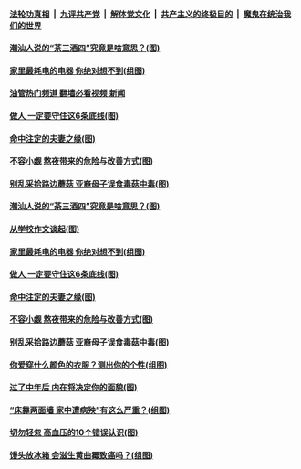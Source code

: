 ####  [法轮功真相](../../../../basic/blob/master/README.md?t=10282002) &nbsp;|&nbsp; [九评共产党](../../../../9ping.md/blob/master/README.md?t=10282002) &nbsp;|&nbsp; [解体党文化](../../../../jtdwh.md/blob/master/README.md?t=10282002)  &nbsp;|&nbsp; [共产主义的终极目的](../../../../gczydzjmd.md/blob/master/README.md?t=10282002) &nbsp;|&nbsp; [魔鬼在统治我们的世界](../../../../mgztzwmdsj.md/blob/master/README.md?t=10282002) 

#### [潮汕人说的“茶三酒四”究竟是啥意思？(图)](../pages/p8/1020253.md?t=10282002) 

#### [家里最耗电的电器 你绝对想不到(组图)](../pages/p8/1020251.md?t=10282002) 

#### [油管热门频道 翻墙必看视频 新闻](http://209.250.226.216:81/youtube.html?10282002)

#### [做人 一定要守住这6条底线(图)](../pages/p8/1020130.md?t=10282002) 

#### [命中注定的夫妻之缘(图)](../pages/p8/1020184.md?t=10282002) 

#### [不容小觑 熬夜带来的危险与改善方式(图)](../pages/p8/1020140.md?t=10282002) 

#### [别乱采拾路边蘑菇 亚裔母子误食毒菇中毒(图)](../pages/p8/1020126.md?t=10282002) 


#### [潮汕人说的“茶三酒四”究竟是啥意思？(图)](../pages/p8/1020253.md?t=10282002) 

#### [从学校作文谈起(图)](../pages/p8/1020276.md?t=10282002) 


#### [家里最耗电的电器 你绝对想不到(组图)](../pages/p8/1020251.md?t=10282002) 



#### [做人 一定要守住这6条底线(图)](../pages/p8/1020130.md?t=10282002) 

#### [命中注定的夫妻之缘(图)](../pages/p8/1020184.md?t=10282002) 

#### [不容小觑 熬夜带来的危险与改善方式(图)](../pages/p8/1020140.md?t=10282002) 


#### [别乱采拾路边蘑菇 亚裔母子误食毒菇中毒(图)](../pages/p8/1020126.md?t=10282002) 


#### [你爱穿什么颜色的衣服？测出你的个性(组图)](../pages/p8/1020092.md?t=10282002) 

#### [过了中年后 内在将决定你的面貌(图)](../pages/p8/1019960.md?t=10282002) 



#### [“床靠两面墙 家中遭病殃”有这么严重？(组图)](../pages/p8/1018906.md?t=10282002) 

#### [切勿轻忽 高血压的10个错误认识(图)](../pages/p8/1019882.md?t=10282002) 

#### [馒头放冰箱 会滋生黄曲霉致癌吗？(组图)](../pages/p8/1018680.md?t=10282002) 

<img src='http://gfw-breaker.win/goodnews/indexes/p8.md' width='0px' height='0px'/>
